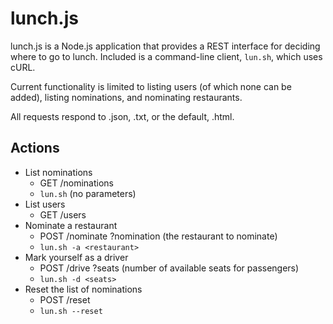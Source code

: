 lunch.js
========

lunch.js is a Node.js application that provides a REST interface for deciding where to go to lunch. Included is a command-line client, `lun.sh`, which uses cURL.

Current functionality is limited to listing users (of which none can be added), listing nominations, and nominating restaurants.

All requests respond to .json, .txt, or the default, .html.

Actions
-------

 * List nominations
   * GET /nominations
   * `lun.sh` (no parameters)
 * List users
   * GET /users
 * Nominate a restaurant
   * POST /nominate ?nomination (the restaurant to nominate)
   * `lun.sh -a <restaurant>`
 * Mark yourself as a driver
   * POST /drive ?seats (number of available seats for passengers)
   * `lun.sh -d <seats>`
 * Reset the list of nominations
   * POST /reset
   * `lun.sh --reset`

